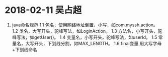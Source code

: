 # 2018-02-11 吴占超
1. java命名规范
1.1 包名，使用网络地址倒置，小写，如com.myssh.action。
1.2 类名，大写开头，驼峰写法，如LoginAction。
1.3 方法名，小写开头，驼峰写法，如getUser()。
1.4 变量名，小写开头，驼峰写法，如userId。
1.5 常量名，大写开头，下划线分割，如MAX_LENGTH。
1.6 final变量 用大写字母+下划线命名

